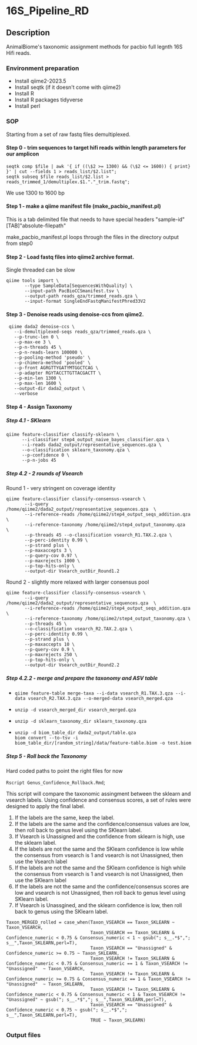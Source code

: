 # 16S_Pipeline_RD


## Description

AnimalBiome's taxonomic assignment methods for pacbio full legnth 16S Hifi reads.

### Environment preparation

* Install qiime2-2023.5
* Install seqtk (if it doesn't come with qiime2)
* Install R
* Install R packages tidyverse
* Install perl

### SOP

Starting from  a set of raw fastq files demultiplexed.



#### Step 0 - trim sequences to target hifi reads within length parameters for our amplicon
```
seqtk comp $file | awk '{ if ((\$2 >= 1300) && (\$2 <= 1600)) { print} }' | cut --fields 1 > reads_list/$2.list";
seqtk subseq $file reads_list/$2.list > reads_trimmed_1/demultiplex.$1."."_trim.fastq";
```

We use 1300 to 1600 bp

#### Step 1 - make a qiime manifest file (make_pacbio_manifest.pl)
This is a tab delimited file that needs to have special headers
"sample-id"[TAB]"absolute-filepath"

make_pacbio_manifest.pl loops through the files in the directory output from step0

#### Step 2 - Load fastq files into qiime2 archive format.
Single threaded can be slow
```
qiime tools import \
       --type SampleData[SequencesWithQuality] \
       --input-path PacBioCCSmanifest.tsv \
       --output-path reads_qza/trimmed_reads.qza \
       --input-format SingleEndFastqManifestPhred33V2
```
       
#### Step 3 - Denoise reads using denoise-ccs from qiime2.

```
 qiime dada2 denoise-ccs \
   --i-demultiplexed-seqs reads_qza/trimmed_reads.qza \
   --p-trunc-len 0 \
   --p-max-ee 3 \
   --p-n-threads 45 \
   --p-n-reads-learn 100000 \
   --p-pooling-method 'pseudo' \
   --p-chimera-method 'pooled' \
   --p-front AGRGTTYGATYMTGGCTCAG \
   --p-adapter RGYTACCTTGTTACGACTT \
   --p-min-len 1300 \
   --p-max-len 1600 \
   --output-dir dada2_output \
   --verbose
```

#### Step 4 - Assign Taxonomy
##### Step 4.1 - SKlearn

```
qiime feature-classifier classify-sklearn \
      --i-classifier step4_output_naive_bayes_classifier.qza \
      --i-reads dada2_output/representative_sequences.qza \
      --o-classification sklearn_taxonomy.qza \
      --p-confidence 0 \
      --p-n-jobs 45
```

##### Step 4.2 - 2 rounds of Vsearch

Round 1 - very stringent on coverage identity
``` 
qiime feature-classifier classify-consensus-vsearch \
       --i-query /home/qiime2/dada2_output/representative_sequences.qza  \
       --i-reference-reads /home/qiime2/step4_output_seqs_addition.qza \
       --i-reference-taxonomy /home/qiime2/step4_output_taxonomy.qza  \
       --p-threads 45 --o-classification vsearch_R1.TAX.2.qza \
       --p-perc-identity 0.99 \
       --p-strand plus \
       --p-maxaccepts 3 \
       --p-query-cov 0.97 \
       --p-maxrejects 1000 \
       --p-top-hits-only \
       --output-dir Vsearch_outDir_Round1.2
```

Round 2 - slightly more relaxed with larger consensus pool
``` 
qiime feature-classifier classify-consensus-vsearch \
       --i-query /home/qiime2/dada2_output/representative_sequences.qza  \
       --i-reference-reads /home/qiime2/step4_output_seqs_addition.qza \
       --i-reference-taxonomy /home/qiime2/step4_output_taxonomy.qza \
       --p-threads 45 \
       --o-classification vsearch_R2.TAX.2.qza \
       --p-perc-identity 0.99 \
       --p-strand plus \
       --p-maxaccepts 10 \
       --p-query-cov 0.9 \
       --p-maxrejects 250 \
       --p-top-hits-only \
       --output-dir Vsearch_outDir_Round2.2
```


##### Step 4.2.2 - merge and prepare the taxonomy and ASV table

* ```
  qiime feature-table merge-taxa --i-data vsearch_R1.TAX.3.qza --i-data vsearch_R2.TAX.3.qza --o-merged-data vsearch_merged.qza
  ```
* ```
  unzip -d vsearch_merged_dir vsearch_merged.qza
  ```
* ```
  unzip -d sklearn_taxonomy_dir sklearn_taxonomy.qza
  ```
* ```
  unzip -d biom_table_dir dada2_output/table.qza
  biom convert --to-tsv -i biom_table_dir/[random_string]/data/feature-table.biom -o test.biom
  ```
##### Step 5 - Roll back the Taxonomy

Hard coded paths to point the right files for now 

`Rscript Genus_Confidence_Rollback.Rmd`;

This script will compare the taxonomic assingment between the sklearn and vsearch labels.
Using confidence and consensus scores, a set of rules were designed to apply the final label.
1. If the labels are the same, keep the label.
2. If the labels are the same and the confidence/consensus values are low, then roll back to genus level using the SKlearn label.
3. If Vsearch is Unassigned and the confidence from sklearn is high, use the sklearn label.
4. If the labels are not the same and the SKlearn confidence is low while the consensus from vsearch is 1 and vsearch is not Unassigned, then use the Vsearch label
5. If the labels are not the same and the SKlearn confidence is high while the consensus from vsearch is 1 and vsearch is not Unassigned, then use the SKlearn label
6. If the labels are not the same and the confidence/consensus scores are low and vsearch is not Unassigned, then roll back to genus level using SKlearn label.
7. If Vsearch is Unassgined, and the sklearn confidence is low, then roll back to genus using the SKlearn label.
```
Taxon_MERGED_rolled = case_when(Taxon_VSEARCH == Taxon_SKLEARN ~ Taxon_VSEARCH,
                                Taxon_VSEARCH == Taxon_SKLEARN & Confidence_numeric < 0.75 & Consensus_numeric < 1 ~ gsub("; s__.*$","; s__",Taxon_SKLEARN,perl=T),
                                Taxon_VSEARCH == "Unassigned" & Confidence_numeric >= 0.75 ~ Taxon_SKLEARN,
                                Taxon_VSEARCH != Taxon_SKLEARN & Confidence_numeric < 0.75 & Consensus_numeric == 1 & Taxon_VSEARCH != "Unassigned"  ~ Taxon_VSEARCH,
                                Taxon_VSEARCH != Taxon_SKLEARN & Confidence_numeric >= 0.75 & Consensus_numeric == 1 & Taxon_VSEARCH != "Unassigned"  ~ Taxon_SKLEARN,
                                Taxon_VSEARCH != Taxon_SKLEARN & Confidence_numeric < 0.75 & Consensus_numeric < 1 & Taxon_VSEARCH != "Unassigned" ~ gsub("; s__.*$","; s__",Taxon_SKLEARN,perl=T),
                                Taxon_VSEARCH == "Unassigned" & Confidence_numeric < 0.75 ~ gsub("; s__.*$","; s__",Taxon_SKLEARN,perl=T),
                                TRUE ~ Taxon_SKLEARN)
```

### Output files


###
